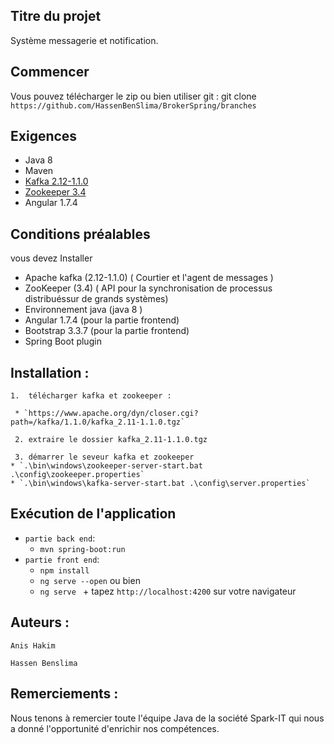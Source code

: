 ## Titre du projet
  
Système messagerie et notification.

## Commencer

Vous pouvez télécharger le zip ou bien  utiliser  git :
git clone `https://github.com/HassenBenSlima/BrokerSpring/branches`


## Exigences
* Java 8
* Maven 
* [Kafka 2.12-1.1.0](https://kafka.apache.org/0102/documentation.html)
* [Zookeeper 3.4](https://zookeeper.apache.org/doc/r3.4.12/)
* Angular 1.7.4

## Conditions préalables 

vous devez Installer 

* Apache kafka (2.12-1.1.0) ( Courtier et l'agent de messages )
* ZooKeeper  (3.4) ( API  pour la synchronisation de    processus  distribuéssur de grands systèmes) 
* Environnement java (java 8 )
* Angular 1.7.4 (pour la partie frontend)  
* Bootstrap 3.3.7 (pour la partie frontend)  
* Spring Boot plugin
 

## Installation :

	1.  télécharger kafka et zookeeper :

	 * `https://www.apache.org/dyn/closer.cgi?path=/kafka/1.1.0/kafka_2.11-1.1.0.tgz`

	 2. extraire le dossier kafka_2.11-1.1.0.tgz 

	 3. démarrer le seveur kafka et zookeeper
	* `.\bin\windows\zookeeper-server-start.bat .\config\zookeeper.properties`
    * `.\bin\windows\kafka-server-start.bat .\config\server.properties`

	
## Exécution de  l'application 

* `partie back end`:		
	* `mvn spring-boot:run`
* `partie front end`:	
	* `npm install`
	* `ng serve --open`  ou  bien
    * `ng serve ` + tapez  `http://localhost:4200` sur   votre  navigateur

## Auteurs :
 
 `Anis Hakim`
 
 `Hassen Benslima`
 
## Remerciements :

 Nous tenons  à remercier toute l'équipe Java de la société Spark-IT qui  nous a  donné 
 l'opportunité d'enrichir  nos compétences.


